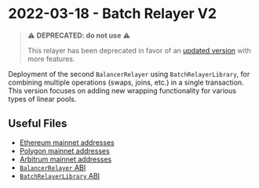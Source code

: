# 2022-03-18 - Batch Relayer V2

> ⚠️ **DEPRECATED: do not use** ⚠️
>
> This relayer has been deprecated in favor of an [updated version](../../20220720-batch-relayer-v3) with more features.

Deployment of the second `BalancerRelayer` using `BatchRelayerLibrary`, for combining multiple operations (swaps, joins, etc.) in a single transaction. This version focuses on adding new wrapping functionality for various types of linear pools.

## Useful Files

- [Ethereum mainnet addresses](./output/mainnet.json)
- [Polygon mainnet addresses](./output/polygon.json)
- [Arbitrum mainnet addresses](./output/arbitrum.json)
- [`BalancerRelayer` ABI](./abi/BalancerRelayer.json)
- [`BatchRelayerLibrary` ABI](./abi/BatchRelayerLibrary.json)
